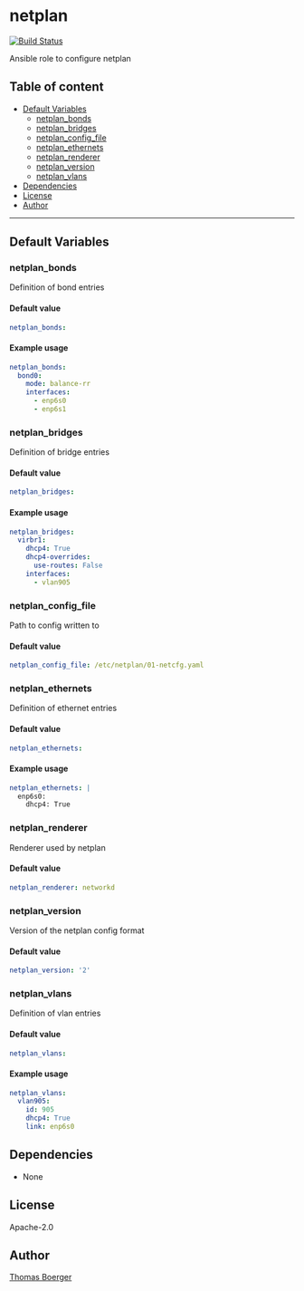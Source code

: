 # netplan

[![Build Status](https://cloud.drone.io/api/badges/rolehippie/netplan/status.svg)](https://cloud.drone.io/rolehippie/netplan)

Ansible role to configure netplan

## Table of content

* [Default Variables](#default-variables)
  * [netplan_bonds](#netplan_bonds)
  * [netplan_bridges](#netplan_bridges)
  * [netplan_config_file](#netplan_config_file)
  * [netplan_ethernets](#netplan_ethernets)
  * [netplan_renderer](#netplan_renderer)
  * [netplan_version](#netplan_version)
  * [netplan_vlans](#netplan_vlans)
* [Dependencies](#dependencies)
* [License](#license)
* [Author](#author)

---

## Default Variables

### netplan_bonds

Definition of bond entries

#### Default value

```YAML
netplan_bonds:
```

#### Example usage

```YAML
netplan_bonds:
  bond0:
    mode: balance-rr
    interfaces:
      - enp6s0
      - enp6s1
```

### netplan_bridges

Definition of bridge entries

#### Default value

```YAML
netplan_bridges:
```

#### Example usage

```YAML
netplan_bridges:
  virbr1:
    dhcp4: True
    dhcp4-overrides:
      use-routes: False
    interfaces:
      - vlan905
```

### netplan_config_file

Path to config written to

#### Default value

```YAML
netplan_config_file: /etc/netplan/01-netcfg.yaml
```

### netplan_ethernets

Definition of ethernet entries

#### Default value

```YAML
netplan_ethernets:
```

#### Example usage

```YAML
netplan_ethernets: |
  enp6s0:
    dhcp4: True
```

### netplan_renderer

Renderer used by netplan

#### Default value

```YAML
netplan_renderer: networkd
```

### netplan_version

Version of the netplan config format

#### Default value

```YAML
netplan_version: '2'
```

### netplan_vlans

Definition of vlan entries

#### Default value

```YAML
netplan_vlans:
```

#### Example usage

```YAML
netplan_vlans:
  vlan905:
    id: 905
    dhcp4: True
    link: enp6s0
```

## Dependencies

* None

## License

Apache-2.0

## Author

[Thomas Boerger](https://github.com/tboerger)
